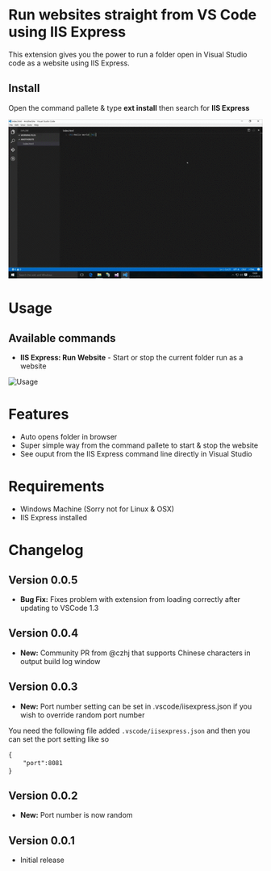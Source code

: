 # Run websites straight from VS Code using IIS Express
This extension gives you the power to run a folder open in Visual Studio code as a website using IIS Express.

## Install
Open the command pallete & type **ext install** then search for **IIS Express**

![Install](images/iis-express-install.gif)

# Usage
## Available commands
* **IIS Express: Run Website** - Start or stop the current folder run as a website

![Usage](images/iis-express-usage.gif)

# Features
* Auto opens folder in browser
* Super simple way from the command pallete to start & stop the website
* See ouput from the IIS Express command line directly in Visual Studio 

# Requirements 
* Windows Machine (Sorry not for Linux & OSX)
* IIS Express installed


# Changelog
## Version 0.0.5
* **Bug Fix:** Fixes problem with extension from loading correctly after updating to VSCode 1.3

## Version 0.0.4
* **New:** Community PR from @czhj that supports Chinese characters in output build log window

## Version 0.0.3
* **New:** Port number setting can be set in .vscode/iisexpress.json if you wish to override random port number

You need the following file added `.vscode/iisexpress.json` and then you can set the port setting like so

```
{
    "port":8081
}
```

## Version 0.0.2
* **New:** Port number is now random

## Version 0.0.1
* Initial release
